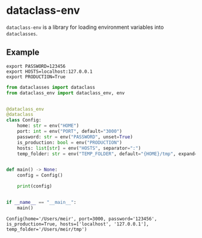 # dataclass-env

`dataclass-env` is a library for loading environment variables into `dataclasses`.

## Example

```shell
export PASSWORD=123456
export HOSTS=localhost:127.0.0.1
export PRODUCTION=True
```

```python
from dataclasses import dataclass
from dataclass_env import dataclass_env, env


@dataclass_env
@dataclass
class Config:
    home: str = env("HOME")
    port: int = env("PORT", default="3000")
    password: str = env("PASSWORD", unset=True)
    is_production: bool = env("PRODUCTION")
    hosts: list[str] = env("HOSTS", separator=":")
    temp_folder: str = env("TEMP_FOLDER", default="{HOME}/tmp", expand=True)


def main() -> None:
    config = Config()

    print(config)


if __name__ == "__main__":
    main()
```

```text
Config(home='/Users/meir', port=3000, password='123456', is_production=True, hosts=['localhost', '127.0.0.1'], temp_folder='/Users/meir/tmp')
```
